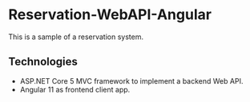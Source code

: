 # Reservation-WebAPI-Angular
This is a sample of a reservation system.

## Technologies
- ASP.NET Core 5 MVC framework to implement a backend Web API.
- Angular 11 as frontend client app.
